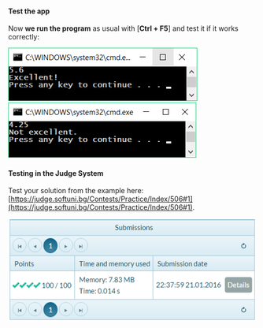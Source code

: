 #### Test the app

Now **we run the program** as usual with [**Ctrl + F5**] and test it if it works correctly:

 ![](/assets/chapter-3-images/02.Excellent-or-not-04.png)
 ![](/assets/chapter-3-images/02.Excellent-or-not-05.png)

#### Testing in the Judge System

Test your solution from the example here: [https://judge.softuni.bg/Contests/Practice/Index/506#1](https://judge.softuni.bg/Contests/Practice/Index/506#1).

 ![](/assets/chapter-3-images/02.Excellent-or-not-06.png)